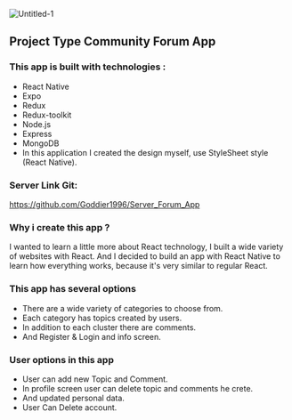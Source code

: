 
![Untitled-1](https://github.com/Goddier1996/ForumApp/assets/59862302/991f563c-6edf-42c7-8a90-77d29808acdc)

## Project Type Community Forum App

### This app is built with technologies :
- React Native
- Expo
- Redux
- Redux-toolkit
- Node.js
- Express
- MongoDB
- In this application I created the design myself, use StyleSheet style (React Native).

### Server Link Git:
https://github.com/Goddier1996/Server_Forum_App

### Why i create this app ?
I wanted to learn a little more about React technology, I built a wide variety of websites with React.
And I decided to build an app with React Native to learn how everything works, because it's very similar to regular React.

### This app has several options
- There are a wide variety of categories to choose from.
- Each category has topics created by users.
- In addition to each cluster there are comments.
- And Register & Login and info screen.

### User options in this app
- User can add new Topic and Comment.
- In profile screen user can delete topic and comments he crete.
- And updated personal data.
- User Can Delete account.
